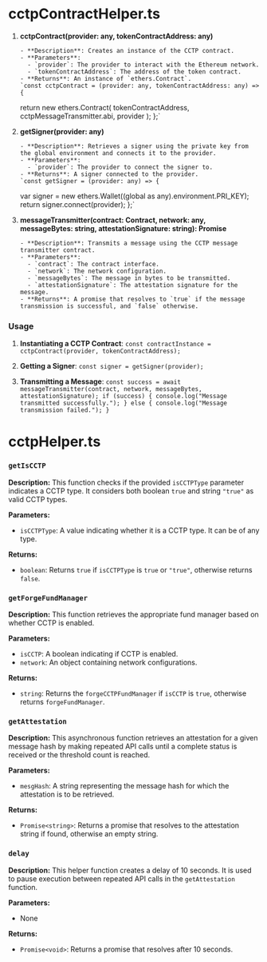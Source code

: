 # cctpContractHelper.ts

1.  **cctpContract(provider: any, tokenContractAddress: any)**

        - **Description**: Creates an instance of the CCTP contract.
        - **Parameters**:
          - `provider`: The provider to interact with the Ethereum network.
          - `tokenContractAddress`: The address of the token contract.
        - **Returns**: An instance of `ethers.Contract`.
        `const cctpContract = (provider: any, tokenContractAddress: any) => {

    return new ethers.Contract(
    tokenContractAddress,
    cctpMessageTransmitter.abi,
    provider
    );
    };`

2.  **getSigner(provider: any)**

        - **Description**: Retrieves a signer using the private key from the global environment and connects it to the provider.
        - **Parameters**:
          - `provider`: The provider to connect the signer to.
        - **Returns**: A signer connected to the provider.
        `const getSigner = (provider: any) => {

    var signer = new ethers.Wallet((global as any).environment.PRI_KEY);
    return signer.connect(provider);
    };`

3.  **messageTransmitter(contract: Contract, network: any, messageBytes: string, attestationSignature: string): Promise<boolean>**

        - **Description**: Transmits a message using the CCTP message transmitter contract.
        - **Parameters**:
          - `contract`: The contract interface.
          - `network`: The network configuration.
          - `messageBytes`: The message in bytes to be transmitted.
          - `attestationSignature`: The attestation signature for the message.
        - **Returns**: A promise that resolves to `true` if the message transmission is successful, and `false` otherwise.

### Usage

1.  **Instantiating a CCTP Contract**:
    `const contractInstance = cctpContract(provider, tokenContractAddress);`

2.  **Getting a Signer**:
    `const signer = getSigner(provider);`

3.  **Transmitting a Message**:
    `const success = await messageTransmitter(contract, network, messageBytes, attestationSignature);
if (success) {
  console.log("Message transmitted successfully.");
} else {
  console.log("Message transmission failed.");
}`

# cctpHelper.ts

### `getIsCCTP`

**Description:** This function checks if the provided `isCCTPType` parameter indicates a CCTP type. It considers both boolean `true` and string `"true"` as valid CCTP types.

**Parameters:**

- `isCCTPType`: A value indicating whether it is a CCTP type. It can be of any type.

**Returns:**

- `boolean`: Returns `true` if `isCCTPType` is `true` or `"true"`, otherwise returns `false`.

### `getForgeFundManager`

**Description:** This function retrieves the appropriate fund manager based on whether CCTP is enabled.

**Parameters:**

- `isCCTP`: A boolean indicating if CCTP is enabled.
- `network`: An object containing network configurations.

**Returns:**

- `string`: Returns the `forgeCCTPFundManager` if `isCCTP` is `true`, otherwise returns `forgeFundManager`.

### `getAttestation`

**Description:** This asynchronous function retrieves an attestation for a given message hash by making repeated API calls until a complete status is received or the threshold count is reached.

**Parameters:**

- `mesgHash`: A string representing the message hash for which the attestation is to be retrieved.

**Returns:**

- `Promise<string>`: Returns a promise that resolves to the attestation string if found, otherwise an empty string.

### `delay`

**Description:** This helper function creates a delay of 10 seconds. It is used to pause execution between repeated API calls in the `getAttestation` function.

**Parameters:**

- None

**Returns:**

- `Promise<void>`: Returns a promise that resolves after 10 seconds.

